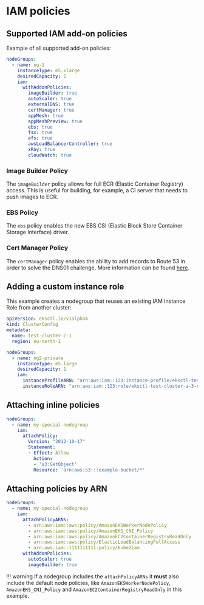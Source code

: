 # IAM policies

## Supported IAM add-on policies

Example of all supported add-on policies:

```yaml
nodeGroups:
  - name: ng-1
    instanceType: m5.xlarge
    desiredCapacity: 1
    iam:
      withAddonPolicies:
        imageBuilder: true
        autoScaler: true
        externalDNS: true
        certManager: true
        appMesh: true
        appMeshPreview: true
        ebs: true
        fsx: true
        efs: true
        awsLoadBalancerController: true
        xRay: true
        cloudWatch: true
```

### Image Builder Policy

The `imageBuilder` policy allows for full ECR (Elastic Container Registry) access. This is useful for building, for
example, a CI server that needs to push images to ECR.

### EBS Policy

The `ebs` policy enables the new EBS CSI (Elastic Block Store Container Storage Interface) driver.

### Cert Manager Policy
The `certManager` policy enables the ability to add records to Route 53 in order to solve the DNS01 challenge. More information can be found [here](https://cert-manager.io/docs/configuration/acme/dns01/route53/#set-up-a-iam-role).

[comment]: <> (TODO: One section per addon and brief explanation of what it is )

## Adding a custom instance role

This example creates a nodegroup that reuses an existing IAM Instance Role from another cluster:

```yaml
apiVersion: eksctl.io/v1alpha4
kind: ClusterConfig
metadata:
  name: test-cluster-c-1
  region: eu-north-1

nodeGroups:
  - name: ng2-private
    instanceType: m5.large
    desiredCapacity: 1
    iam:
      instanceProfileARN: "arn:aws:iam::123:instance-profile/eksctl-test-cluster-a-3-nodegroup-ng2-private-NodeInstanceProfile-Y4YKHLNINMXC"
      instanceRoleARN: "arn:aws:iam::123:role/eksctl-test-cluster-a-3-nodegroup-NodeInstanceRole-DNGMQTQHQHBJ"
```

## Attaching inline policies

```yaml
nodeGroups:
  - name: my-special-nodegroup
    iam:
      attachPolicy:
        Version: "2012-10-17"
        Statement:
        - Effect: Allow
          Action:
          - 's3:GetObject'
          Resource: 'arn:aws:s3:::example-bucket/*'
```

## Attaching policies by ARN

```yaml
nodeGroups:
  - name: my-special-nodegroup
    iam:
      attachPolicyARNs:
        - arn:aws:iam::aws:policy/AmazonEKSWorkerNodePolicy
        - arn:aws:iam::aws:policy/AmazonEKS_CNI_Policy
        - arn:aws:iam::aws:policy/AmazonEC2ContainerRegistryReadOnly
        - arn:aws:iam::aws:policy/ElasticLoadBalancingFullAccess
        - arn:aws:iam::1111111111:policy/kube2iam
      withAddonPolicies:
        autoScaler: true
        imageBuilder: true
```

!!! warning
    If a nodegroup includes the `attachPolicyARNs` it **must** also include the default node policies, like `AmazonEKSWorkerNodePolicy`, `AmazonEKS_CNI_Policy` and `AmazonEC2ContainerRegistryReadOnly` in this example.

[comment]: <> (TODO find better example and explain more)
